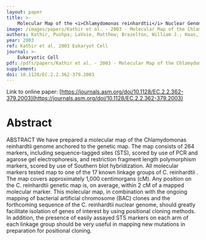 ```yaml
---
layout: paper
title: >-
    Molecular Map of the <i>Chlamydomonas reinhardtii</i> Nuclear Genome
image: /images/papers/Kathir et al. - 2003 - Molecular Map of the Chlamydomonas reinhardtii.png
authors: Kathir, Pushpa; LaVoie, Matthew; Brazelton, William J.; Haas, Nancy A.; Lefebvre, Paul A.; Silflow, Carolyn D.
year: 2003
ref: Kathir et al. 2003 Eukaryot Cell
journal: >-
    Eukaryotic Cell
pdf: /pdfs/papers/Kathir et al. - 2003 - Molecular Map of the Chlamydomonas reinhardtii.pdf
supplement: 
doi: 10.1128/EC.2.2.362-379.2003
---
```


Link to online paper: [https://journals.asm.org/doi/10.1128/EC.2.2.362-379.2003](https://journals.asm.org/doi/10.1128/EC.2.2.362-379.2003)

# Abstract

ABSTRACT                            We have prepared a molecular map of the               Chlamydomonas reinhardtii               genome anchored to the genetic map. The map consists of 264 markers, including sequence-tagged sites (STS), scored by use of PCR and agarose gel electrophoresis, and restriction fragment length polymorphism markers, scored by use of Southern blot hybridization. All molecular markers tested map to one of the 17 known linkage groups of               C. reinhardtii               . The map covers approximately 1,000 centimorgans (cM). Any position on the               C. reinhardtii               genetic map is, on average, within 2 cM of a mapped molecular marker. This molecular map, in combination with the ongoing mapping of bacterial artificial chromosome (BAC) clones and the forthcoming sequence of the               C. reinhardtii               nuclear genome, should greatly facilitate isolation of genes of interest by using positional cloning methods. In addition, the presence of easily assayed STS markers on each arm of each linkage group should be very useful in mapping new mutations in preparation for positional cloning.

